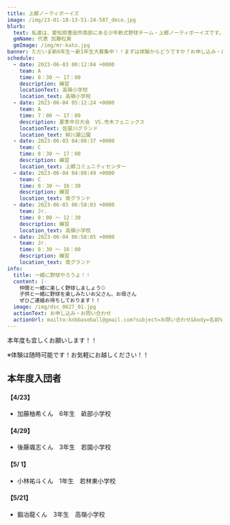 ```yaml
---
title: 上郷ノーティボーイズ
image: /img/23-01-18-13-51-24-587_deco.jpg
blurb:
  text: 私達は、愛知県豊田市南部にある少年軟式野球チーム・上郷ノーティボーイズです。野球を愛する少年・少女達の夢を育み、軟式野球を正しく指導し、体力向上と礼儀を養成します。また、親友同士の友情と交歓の場を与え、規則正しい明朗な少年・少女を育成することを目的としています。
  gmName: 代表 加藤松男
  gmImage: /img/mr-kato.jpg
banner: ただいま新6年生～新1年生大募集中！！まずは体験からどうですか？お申し込み・お問い合わせはお気軽にどうぞ！！
schedule:
  - date: 2023-06-03 00:12:04 +0000
    team: A
    time: 8：30 ～ 17：00
    description: 練習
    locationText: 高嶺小学校
    location_text: 高嶺小学校
  - date: 2023-06-04 05:12:24 +0000
    team: A
    time: 7：00 ～ 17：00
    description: 夏季中日大会　VS.市木フェニックス
    locationText: 佐屋川グランド
    location_text: 柳川瀬公園
  - date: 2023-06-03 04:08:37 +0000
    team: C
    time: 8：30 ～ 17：00
    description: 練習
    location_text: 上郷コミュニティセンター
  - date: 2023-06-04 04:08:49 +0000
    team: C
    time: 8：30 ～ 16：30
    description: 練習
    location_text: 南グランド
  - date: 2023-06-03 06:58:03 +0000
    team: Jr.
    time: 8：00 ～ 12：30
    description: 練習
    location_text: 高嶺小学校
  - date: 2023-06-04 06:58:05 +0000
    team: Jr.
    time: 8：30 ～ 16：00
    description: 練習
    location_text: 南グランド
info:
  title: 一緒に野球やろうよ！！
  content: |-
    仲間と一緒に楽しく野球しましょう⚾
    子供と一緒に野球を楽しみたいお父さん、お母さん
    ぜひご連絡お待ちしております！！
  image: /img/dsc_0627_01.jpg
  actionText: お申し込み・お問い合わせ
  actionUrl: mailto:knbbaseball@gmail.com?subject=お問い合わせ&body=名前%20%3A%0D%0Aふりがな%20%3A%0D%0A電話%20%3A%0D%0A学校名%20%3A%0D%0A学年%20%3A%0D%0Aお問い合せ内容%20%3A（例、体験・見学・入団希望）
---
```

本年度も宜しくお願いします！！


※体験は随時可能です！お気軽にお越しください！！

## 本年度入団者

#### 【4/23】

* 加藤柚希くん　6年生　畝部小学校

#### 【4/29】

* 後藤颯志くん　3年生　若園小学校

#### 【5/ 1】

* 小林祐斗くん　1年生　若林東小学校

#### 【5/21】

* 鍛冶龍くん　3年生　高嶺小学校